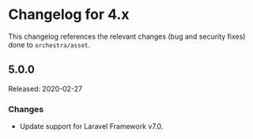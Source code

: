 # Changelog for 4.x

This changelog references the relevant changes (bug and security fixes) done to `orchestra/asset`.

## 5.0.0

Released: 2020-02-27

### Changes

* Update support for Laravel Framework v7.0.
